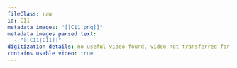 ```yaml
---
fileClass: raw
id: C11
metadata images: "[[C11.png]]"
metadata images parsed text:
  - "[[C11|C11]]"
digitization details: no useful video found, video not transferred for parsing
contains usable video: true
---
```

